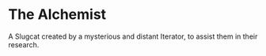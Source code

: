 # The Alchemist

A Slugcat created by a mysterious and distant Iterator, to assist them in their research.